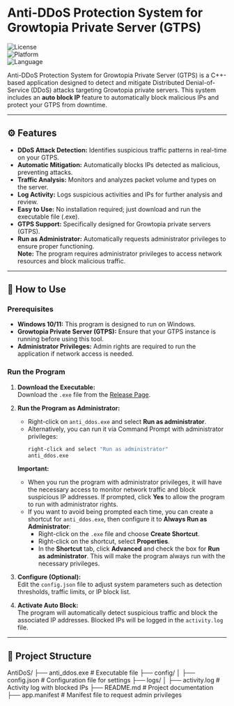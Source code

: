 # Anti-DDoS Protection System for Growtopia Private Server (GTPS)

![License](https://img.shields.io/badge/license-MIT-blue)  
![Platform](https://img.shields.io/badge/platform-Windows-blue)  
![Language](https://img.shields.io/badge/language-C%2B%2B-blue)  

Anti-DDoS Protection System for Growtopia Private Server (GTPS) is a C++-based application designed to detect and mitigate Distributed Denial-of-Service (DDoS) attacks targeting Growtopia private servers. This system includes an **auto block IP** feature to automatically block malicious IPs and protect your GTPS from downtime.

---

## ⚙️ Features

- **DDoS Attack Detection:** Identifies suspicious traffic patterns in real-time on your GTPS.
- **Automatic Mitigation:** Automatically blocks IPs detected as malicious, preventing attacks.
- **Traffic Analysis:** Monitors and analyzes packet volume and types on the server.
- **Log Activity:** Logs suspicious activities and IPs for further analysis and review.
- **Easy to Use:** No installation required; just download and run the executable file (.exe).
- **GTPS Support:** Specifically designed for Growtopia private servers (GTPS).
- **Run as Administrator:** Automatically requests administrator privileges to ensure proper functioning.  
  **Note:** The program requires administrator privileges to access network resources and block malicious traffic.

---

## 🚀 How to Use

### Prerequisites

- **Windows 10/11:** This program is designed to run on Windows.
- **Growtopia Private Server (GTPS):** Ensure that your GTPS instance is running before using this tool.
- **Administrator Privileges:** Admin rights are required to run the application if network access is needed.

### Run the Program

1. **Download the Executable:**  
   Download the `.exe` file from the [Release Page](https://github.com/RenzyAmstrg/AntiDoS/releases/tag/release).

2. **Run the Program as Administrator:**  
   - Right-click on `anti_ddos.exe` and select **Run as administrator**.  
   - Alternatively, you can run it via Command Prompt with administrator privileges:
     ```cmd
     right-click and select "Run as administrator"
     anti_ddos.exe
     ```

   **Important:**  
   - When you run the program with administrator privileges, it will have the necessary access to monitor network traffic and block suspicious IP addresses. If prompted, click **Yes** to allow the program to run with administrator rights.
   - If you want to avoid being prompted each time, you can create a shortcut for `anti_ddos.exe`, then configure it to **Always Run as Administrator**:
     - Right-click on the `.exe` file and choose **Create Shortcut**.
     - Right-click on the shortcut, select **Properties**.
     - In the **Shortcut** tab, click **Advanced** and check the box for **Run as administrator**. This will make the program always run with the necessary privileges.

3. **Configure (Optional):**  
   Edit the `config.json` file to adjust system parameters such as detection thresholds, traffic limits, or IP block list.

4. **Activate Auto Block:**  
   The program will automatically detect suspicious traffic and block the associated IP addresses. Blocked IPs will be logged in the `activity.log` file.

---

## 📂 Project Structure
AntiDoS/ ├── anti_ddos.exe # Executable file ├── config/ │ ├── config.json # Configuration file for settings ├── logs/ │ ├── activity.log # Activity log with blocked IPs ├── README.md # Project documentation ├── app.manifest # Manifest file to request admin privileges
